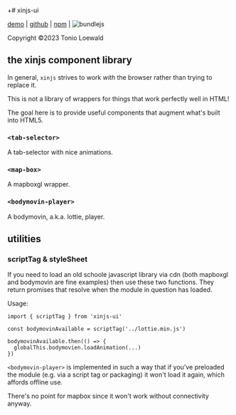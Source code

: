 +# xinjs-ui

[demo](https://tonioloewald.github.io/xinjs-ui/) | [github](https://github.com/tonioloewald/xinjs-ui#readme) | [npm](https://www.npmjs.com/package/xinjs-ui) | ![bundlejs](https://deno.bundlejs.com/?q=xinjs-ui&badge=)

Copyright ©2023 Tonio Loewald

## the xinjs component library

In general, `xinjs` strives to work _with_ the browser rather than trying to replace it.

This is not a library of wrappers for things that work perfectly well in HTML!

The goal here is to provide useful components that augment what's built into HTML5.

### `<tab-selector>`

A tab-selector with nice animations.

### `<map-box>`

A mapboxgl wrapper.

### `<bodymovin-player>`

A bodymovin, a.k.a. lottie, player.

## utilities

### scriptTag & styleSheet

If you need to load an old schoole javascript library via cdn (both mapboxgl and bodymovin are
fine examples) then use these two functions. They return promises that resolve when the
module in question has loaded.

Usage:

    import { scriptTag } from 'xinjs-ui'

    const bodymovinAvailable = scriptTag('../lottie.min.js')

    bodymovinAvailable.then(() => {
      globalThis.bodymovien.loadAnimation(...)
    })

`<bodymovin-player>` is implemented in such a way that if you've preloaded the module
(e.g. via a script tag or packaging) it won't load it again, which affords offline
use.

There's no point for mapbox since it won't work without connectivity anyway.
